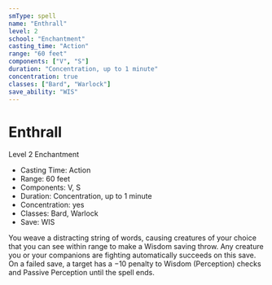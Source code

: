 ```yaml
---
smType: spell
name: "Enthrall"
level: 2
school: "Enchantment"
casting_time: "Action"
range: "60 feet"
components: ["V", "S"]
duration: "Concentration, up to 1 minute"
concentration: true
classes: ["Bard", "Warlock"]
save_ability: "WIS"
---
```


# Enthrall
Level 2 Enchantment

- Casting Time: Action
- Range: 60 feet
- Components: V, S
- Duration: Concentration, up to 1 minute
- Concentration: yes
- Classes: Bard, Warlock
- Save: WIS

You weave a distracting string of words, causing creatures of your choice that you can see within range to make a Wisdom saving throw. Any creature you or your companions are fighting automatically succeeds on this save. On a failed save, a target has a −10 penalty to Wisdom (Perception) checks and Passive Perception until the spell ends.
